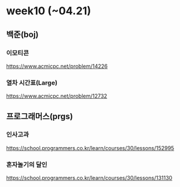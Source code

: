 # week10 (~04.21)

## 백준(boj)

### 이모티콘

https://www.acmicpc.net/problem/14226

### 열차 시간표(Large)

https://www.acmicpc.net/problem/12732

## 프로그래머스(prgs)

### 인사고과

https://school.programmers.co.kr/learn/courses/30/lessons/152995

### 혼자놀기의 달인

https://school.programmers.co.kr/learn/courses/30/lessons/131130
